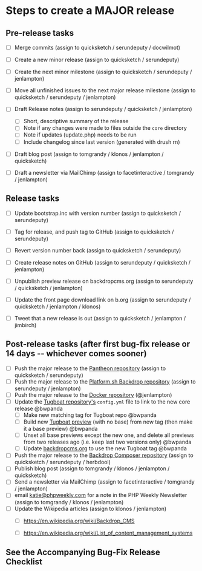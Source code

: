 Steps to create a MAJOR release
=================================


## Pre-release tasks

- [ ] Merge commits (assign to quicksketch / serundeputy / docwilmot)
- [ ] Create a new minor release (assign to quicksketch / serundeputy)
- [ ] Create the next minor milestone (assign to quicksketch / serundeputy / jenlampton)
- [ ] Move all unfinished issues to the next major release milestone (assign to quicksketch / serundeputy / jenlampton)
- [ ] Draft Release notes (assign to serundeputy / quicksketch / jenlampton)
  - [ ] Short, descriptive summary of the release
  - [ ] Note if any changes were made to files outside the `core` directory
  - [ ] Note if updates (update.php) needs to be run
  - [ ] Include changelog since last version (generated with drush rn)
- [ ] Draft blog post (assign to tomgrandy / klonos / jenlampton / quicksketch)
- [ ] Draft a newsletter via MailChimp (assign to facetinteractive / tomgrandy / jenlampton)


## Release tasks

- [ ] Update bootstrap.inc with version number (assign to quicksketch / serundeputy)
- [ ] Tag for release, and push tag to GitHub (assign to quicksketch / serundeputy)
- [ ] Revert version number back (assign to quicksketch / serundeputy)
- [ ] Create release notes on GitHub (assign to serundeputy / quicksketch / jenlampton)
- [ ] Unpublish preview release on backdropcms.org (assign to serundeputy / quicksketch / jenlampton)
- [ ] Update the front page download link on b.org (assign to serundeputy / quicksketch / jenlampton / klonos)
- [ ] Tweet that a new release is out (assign to quicksketch / jenlampton / jimbirch)


## Post-release tasks (after first bug-fix release or 14 days -- whichever comes sooner)

- [ ] Push the major release to the [Pantheon repository](https://github.com/backdrop-ops/backdrop-pantheon) (assign to quicksketch / serundeputy)
- [ ] Push the major release to the [Platform.sh Backdrop repository](https://github.com/platformsh/template-builder/blob/master/project/backdrop.py) (assign to serundeputy / jenlampton)
- [ ] Push the major release to the [Docker repository](https://github.com/docker-library/official-images/blob/master/library/backdrop) (@jenlampton)
- [ ] Update the [Tugboat repository's](https://github.com/backdrop-ops/tugboat-demos) `config.yml` file to link to the new core release @bwpanda
  - [ ] Make new matching tag for Tugboat repo @bwpanda
  - [ ] Build new [Tugboat preview](https://dashboard.tugboat.qa/5fa46514c62ba02c640d3a67) (with no base) from new tag (then make it a base preview) @bwpanda
  - [ ] Unset all base previews except the new one, and delete all previews from two releases ago (i.e. keep last two versions only) @bwpanda
  - [ ] Update [backdropcms.org](https://backdropcms.org/admin/config/services/tugboat) to use the new Tugboat tag @bwpanda
- [ ] Push the major release to the [Backdrop Composer repository](https://github.com/backdrop-ops/backdrop-composer) (assign to quicksketch / serundeputy / herbdool)
- [ ] Publish blog post (assign to tomgrandy / klonos / jenlampton / quicksketch)
- [ ] Send a newsletter via MailChimp (assign to facetinteractive / tomgrandy / jenlampton)
- [ ] email katie@phpweekly.com for a note in the PHP Weekly Newsletter (assign to tomgrandy / klonos / jenlampton)
- [ ] Update the Wikipedia articles (assign to klonos / jenlampton)
  - [ ] https://en.wikipedia.org/wiki/Backdrop_CMS
  - [ ] https://en.wikipedia.org/wiki/List_of_content_management_systems


See the Accompanying Bug-Fix Release Checklist
----------------------------------------------
